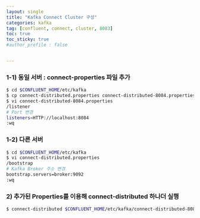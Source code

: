 ```yaml
---
layout: single
title: "Kafka Connect Cluster 구성"
categories: kafka
tag: [confluent, connect, cluster, 8083]
toc: true
toc_sticky: true
#author_profile : false


---
```




### 1-1) 동일 서버 : connect-properties 파일 추가

```bash
$ cd $CONFLUENT_HOME/etc/kafka
$ cp connect-distributed.properties connect-distributed-8084.properties
$ vi connect-distributed-8084.properties
/listener
# Port 변경
listeners=HTTP://localhost:8084
:wq
```

### 1-2) 다른 서버 

```bash
$ cd $CONFLUENT_HOME/etc/kafka
$ vi connect-distributed.properties
/bootstrap
# Kafka Broker 주소 변경
bootstrap.servers=broker:9092
:wq
```



### 2) 추가된 Properties를 이용해 connect-distributed 하나더 실행

```bash
$ connect-distributed $CONFLUENT_HOME/etc/kafka/connect-distributed-8084.properties
```


